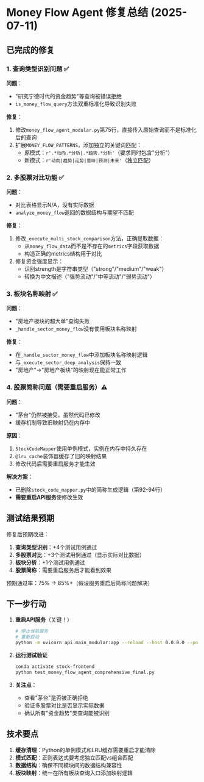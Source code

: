 # Money Flow Agent 修复总结 (2025-07-11)

## 已完成的修复

### 1. 查询类型识别问题 ✅
**问题**：
- "研究宁德时代的资金趋势"等查询被错误拒绝
- `is_money_flow_query`方法双重标准化导致识别失败

**修复**：
1. 修改`money_flow_agent_modular.py`第75行，直接传入原始查询而不是标准化后的查询
2. 扩展`MONEY_FLOW_PATTERNS`，添加独立的关键词匹配：
   - 原模式：`r'.*动向.*分析|.*趋势.*分析'`（要求同时包含"分析"）
   - 新模式：`r'动向|趋势|走势|意味|预测|未来'`（独立匹配）

### 2. 多股票对比功能 ✅
**问题**：
- 对比表格显示N/A，没有实际数据
- `analyze_money_flow`返回的数据结构与期望不匹配

**修复**：
1. 修改`_execute_multi_stock_comparison`方法，正确提取数据：
   - 从`money_flow_data`而不是不存在的`metrics`字段获取数据
   - 构造正确的metrics结构用于对比
2. 修复资金强度显示：
   - 识别strength是字符串类型（"strong"/"medium"/"weak"）
   - 转换为中文描述（"强势流动"/"中等流动"/"弱势流动"）

### 3. 板块名称映射 ✅
**问题**：
- "房地产板块的超大单"查询失败
- `_handle_sector_money_flow`没有使用板块名称映射

**修复**：
- 在`_handle_sector_money_flow`中添加板块名称映射逻辑
- 与`_execute_sector_deep_analysis`保持一致
- "房地产"→"房地产板块"的映射现在能正常工作

### 4. 股票简称问题（需要重启服务）⚠️
**问题**：
- "茅台"仍然被接受，虽然代码已修改
- 缓存机制导致旧映射仍在内存中

**原因**：
1. `StockCodeMapper`使用单例模式，实例在内存中持久存在
2. `@lru_cache`装饰器缓存了旧的映射结果
3. 修改代码后需要重启服务才能生效

**解决方案**：
- 已删除`stock_code_mapper.py`中的简称生成逻辑（第92-94行）
- **需要重启API服务**使修改生效

## 测试结果预期

修复后预期改进：
1. **查询类型识别**：+4个测试用例通过
2. **多股票对比**：+3个测试用例通过（显示实际对比数据）
3. **板块分析**：+1个测试用例通过
4. **股票简称**：需要重启服务后才能看到效果

预期通过率：75% → 85%+（假设服务重启后简称问题解决）

## 下一步行动

1. **重启API服务**（关键！）
   ```bash
   # 停止当前服务
   # 重新启动
   python -m uvicorn api.main_modular:app --reload --host 0.0.0.0 --port 8001
   ```

2. **运行测试验证**
   ```bash
   conda activate stock-frontend
   python test_money_flow_agent_comprehensive_final.py
   ```

3. **关注点**：
   - 查看"茅台"是否被正确拒绝
   - 验证多股票对比是否显示实际数据
   - 确认所有"资金趋势"类查询能被识别

## 技术要点

1. **缓存清理**：Python的单例模式和LRU缓存需要重启才能清除
2. **模式匹配**：正则表达式要考虑独立匹配vs组合匹配
3. **数据结构**：确保不同模块间的数据结构兼容性
4. **板块映射**：统一在所有板块查询入口添加映射逻辑